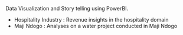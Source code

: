 Data Visualization and Story telling using PowerBI.
- Hospitality Industry : Revenue insights in the hospitality domain
- Maji Ndogo : Analyses on a water project conducted in Maji Ndogo 
